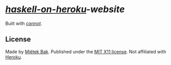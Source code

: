 _[haskell-on-heroku](http://haskellonheroku.com/)-website_
==========================================================

Built with [_cannot_](http://cannot.mietek.io/).


License
-------

Made by [Miëtek Bak](http://mietek.io/).  Published under the [MIT X11 license](http://haskellonheroku.com/license/).  Not affiliated with [Heroku](http://heroku.com/).
